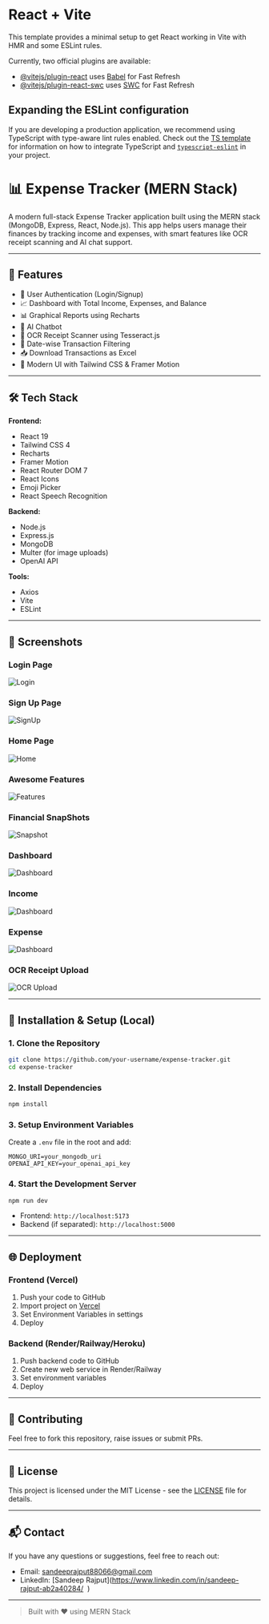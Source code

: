 # React + Vite

This template provides a minimal setup to get React working in Vite with HMR and some ESLint rules.

Currently, two official plugins are available:

- [@vitejs/plugin-react](https://github.com/vitejs/vite-plugin-react/blob/main/packages/plugin-react) uses [Babel](https://babeljs.io/) for Fast Refresh
- [@vitejs/plugin-react-swc](https://github.com/vitejs/vite-plugin-react/blob/main/packages/plugin-react-swc) uses [SWC](https://swc.rs/) for Fast Refresh

## Expanding the ESLint configuration

If you are developing a production application, we recommend using TypeScript with type-aware lint rules enabled. Check out the [TS template](https://github.com/vitejs/vite/tree/main/packages/create-vite/template-react-ts) for information on how to integrate TypeScript and [`typescript-eslint`](https://typescript-eslint.io) in your project.



# 📊 Expense Tracker (MERN Stack)

A modern full-stack Expense Tracker application built using the MERN stack (MongoDB, Express, React, Node.js). This app helps users manage their finances by tracking income and expenses, with smart features like OCR receipt scanning and AI chat support.

---

## 🚀 Features

- 🔐 User Authentication (Login/Signup)
- 📈 Dashboard with Total Income, Expenses, and Balance
- 📊 Graphical Reports using Recharts
- 🤖 AI Chatbot 
- 📸 OCR Receipt Scanner using Tesseract.js
- 📅 Date-wise Transaction Filtering
- 📥 Download Transactions as Excel
- 🌈 Modern UI with Tailwind CSS & Framer Motion

---

## 🛠️ Tech Stack

**Frontend:**
- React 19
- Tailwind CSS 4
- Recharts
- Framer Motion
- React Router DOM 7
- React Icons
- Emoji Picker
- React Speech Recognition

**Backend:**
- Node.js
- Express.js
- MongoDB
- Multer (for image uploads)
- OpenAI API

**Tools:**
- Axios
- Vite
- ESLint

---

## 📸 Screenshots

### Login Page
![Login](./screenshot/login.png)

### Sign Up Page
![SignUp](./screenshot/signup.png)

### Home Page
![Home](./screenshot/Home.png)

### Awesome Features
![Features](./screenshot/Features.png)

### Financial SnapShots
![Snapshot](./screenshot/snapshot.png)

### Dashboard
![Dashboard](./screenshot/userDashboard.png)

### Income
![Dashboard](./screenshot/income.png)

### Expense
![Dashboard](./screenshot/expense.png)

### OCR Receipt Upload
![OCR Upload](./screenshot/ocr.png)

---

## 🧪 Installation & Setup (Local)

### 1. Clone the Repository
```bash
git clone https://github.com/your-username/expense-tracker.git
cd expense-tracker
```

### 2. Install Dependencies
```bash
npm install
```

### 3. Setup Environment Variables
Create a `.env` file in the root and add:
```env
MONGO_URI=your_mongodb_uri
OPENAI_API_KEY=your_openai_api_key
```

### 4. Start the Development Server
```bash
npm run dev
```

- Frontend: `http://localhost:5173`
- Backend (if separated): `http://localhost:5000`

---

## 🌐 Deployment

### Frontend (Vercel)
1. Push your code to GitHub
2. Import project on [Vercel](https://vercel.com/)
3. Set Environment Variables in settings
4. Deploy

### Backend (Render/Railway/Heroku)
1. Push backend code to GitHub
2. Create new web service in Render/Railway
3. Set environment variables
4. Deploy

---

## 🤝 Contributing

Feel free to fork this repository, raise issues or submit PRs.

---

## 📄 License

This project is licensed under the MIT License - see the [LICENSE](LICENSE) file for details.

---

## 📬 Contact

If you have any questions or suggestions, feel free to reach out:
- Email: sandeeprajput88066@gmail.com
- LinkedIn: [Sandeep Rajput](https://www.linkedin.com/in/sandeep-rajput-ab2a40284/  )

---

> Built with ❤️ using MERN Stack

